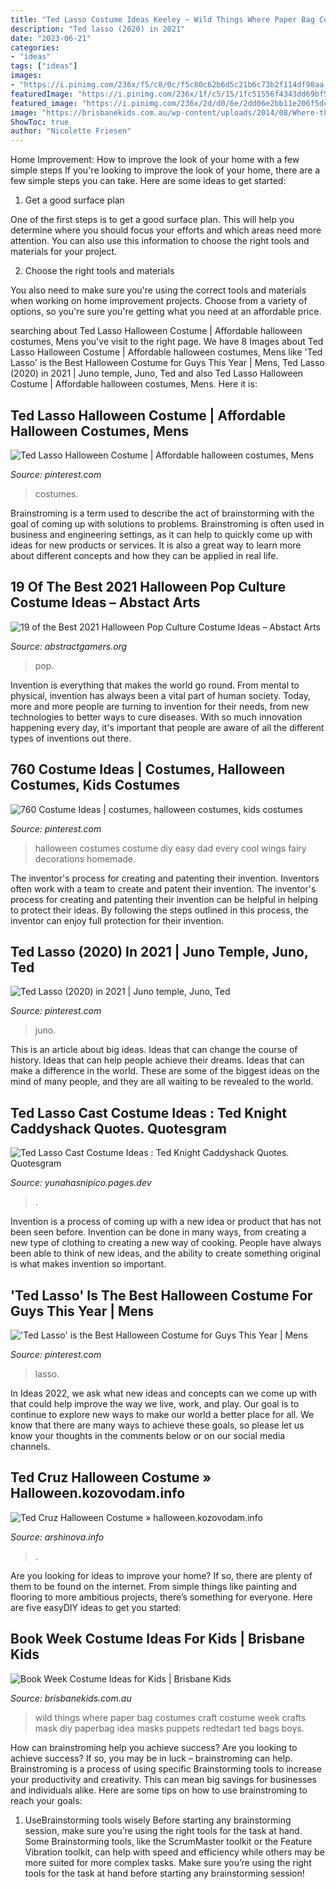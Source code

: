 ```yaml
---
title: "Ted Lasso Costume Ideas Keeley ~ Wild Things Where Paper Bag Costumes Craft Costume Week Crafts Mask Diy Paperbag Idea Masks Puppets Redtedart Ted Bags Boys"
description: "Ted lasso (2020) in 2021"
date: "2023-06-21"
categories:
- "ideas"
tags: ["ideas"]
images:
- "https://i.pinimg.com/236x/f5/c8/0c/f5c80c62b6d5c21b6c73b2f114df98aa.jpg?nii=t"
featuredImage: "https://i.pinimg.com/236x/1f/c5/15/1fc51556f4343dd69bf5da98d4f0316f.jpg"
featured_image: "https://i.pinimg.com/236x/2d/d0/6e/2dd06e2bb11e206f5dc0568714c9a072.jpg?nii=t"
image: "https://brisbanekids.com.au/wp-content/uploads/2014/08/Where-the-Wild-Things-Are-costumes.jpg"
ShowToc: true
author: "Nicolette Friesen"
---
```



Home Improvement: How to improve the look of your home with a few simple steps
If you're looking to improve the look of your home, there are a few simple steps you can take. Here are some ideas to get started:
1. Get a good surface plan

One of the first steps is to get a good surface plan. This will help you determine where you should focus your efforts and which areas need more attention. You can also use this information to choose the right tools and materials for your project.

2. Choose the right tools and materials

You also need to make sure you're using the correct tools and materials when working on home improvement projects. Choose from a variety of options, so you're sure you're getting what you need at an affordable price.


	

		
searching about Ted Lasso Halloween Costume | Affordable halloween costumes, Mens you've visit to the right page. We have 8 Images about Ted Lasso Halloween Costume | Affordable halloween costumes, Mens like &#039;Ted Lasso&#039; is the Best Halloween Costume for Guys This Year | Mens, Ted Lasso (2020) in 2021 | Juno temple, Juno, Ted and also Ted Lasso Halloween Costume | Affordable halloween costumes, Mens. Here it is:
		
    
## Ted Lasso Halloween Costume | Affordable Halloween Costumes, Mens

<img loading=lazy src="https://i.pinimg.com/236x/2d/d0/6e/2dd06e2bb11e206f5dc0568714c9a072.jpg?nii=t" onerror="this.onerror=null;this.src='https://tse1.mm.bing.net/th?id=OIP.Zg2g6ilzG7U8LkZQoaiOKwAAAA&amp;pid=15.1';" alt="Ted Lasso Halloween Costume | Affordable halloween costumes, Mens">

_Source: pinterest.com_

>costumes. 

	

Brainstroming is a term used to describe the act of brainstorming with the goal of coming up with solutions to problems. Brainstroming is often used in business and engineering settings, as it can help to quickly come up with ideas for new products or services. It is also a great way to learn more about different concepts and how they can be applied in real life.

    
## 19 Of The Best 2021 Halloween Pop Culture Costume Ideas – Abstact Arts

<img loading=lazy src="https://hips.hearstapps.com/hmg-prod.s3.amazonaws.com/images/halloween-costumes-1624464104.png?crop=1xw:0.9953703703703703xh;center,top&amp;resize=1200:*" onerror="this.onerror=null;this.src='https://tse2.mm.bing.net/th?id=OIP.w0KY_mhKroTJ9tTH22BZRQHaDt&amp;pid=15.1';" alt="19 of the Best 2021 Halloween Pop Culture Costume Ideas – Abstact Arts">

_Source: abstractgamers.org_

>pop. 

	

Invention is everything that makes the world go round. From mental to physical, invention has always been a vital part of human society. Today, more and more people are turning to invention for their needs, from new technologies to better ways to cure diseases. With so much innovation happening every day, it's important that people are aware of all the different types of inventions out there.

    
## 760 Costume Ideas | Costumes, Halloween Costumes, Kids Costumes

<img loading=lazy src="https://i.pinimg.com/236x/1f/c5/15/1fc51556f4343dd69bf5da98d4f0316f.jpg" onerror="this.onerror=null;this.src='https://tse3.mm.bing.net/th?id=OIP.ZWXB2dviNQ4_vz_qkQyMTwAAAA&amp;pid=15.1';" alt="760 Costume Ideas | costumes, halloween costumes, kids costumes">

_Source: pinterest.com_

>halloween costumes costume diy easy dad every cool wings fairy decorations homemade. 

	

The inventor's process for creating and patenting their invention.
Inventors often work with a team to create and patent their invention. The inventor's process for creating and patenting their invention can be helpful in helping to protect their ideas. By following the steps outlined in this process, the inventor can enjoy full protection for their invention.

    
## Ted Lasso (2020) In 2021 | Juno Temple, Juno, Ted

<img loading=lazy src="https://i.pinimg.com/236x/f5/c8/0c/f5c80c62b6d5c21b6c73b2f114df98aa.jpg?nii=t" onerror="this.onerror=null;this.src='https://tse2.mm.bing.net/th?id=OIP.c05VcXInAz2SCHh-sBnAvAAAAA&amp;pid=15.1';" alt="Ted Lasso (2020) in 2021 | Juno temple, Juno, Ted">

_Source: pinterest.com_

>juno. 

	

This is an article about big ideas. Ideas that can change the course of history. Ideas that can help people achieve their dreams. Ideas that can make a difference in the world. These are some of the biggest ideas on the mind of many people, and they are all waiting to be revealed to the world.

    
## Ted Lasso Cast Costume Ideas : Ted Knight Caddyshack Quotes. Quotesgram

<img loading=lazy src="https://tvline.com/wp-content/uploads/2015/07/supergirl-cast-photos-featured.jpg?w=620" onerror="this.onerror=null;this.src='https://tse1.mm.bing.net/th?id=OIP.EZXvv6rCIxthGm_Wc2811AHaFB&amp;pid=15.1';" alt="Ted Lasso Cast Costume Ideas : Ted Knight Caddyshack Quotes. Quotesgram">

_Source: yunahasnipico.pages.dev_

>. 

	

Invention is a process of coming up with a new idea or product that has not been seen before. Invention can be done in many ways, from creating a new type of clothing to creating a new way of cooking. People have always been able to think of new ideas, and the ability to create something original is what makes invention so important.

    
## &#039;Ted Lasso&#039; Is The Best Halloween Costume For Guys This Year | Mens

<img loading=lazy src="https://i.pinimg.com/736x/ff/04/f6/ff04f6e7a16050de42fec1ca5154c2c5.jpg" onerror="this.onerror=null;this.src='https://tse4.mm.bing.net/th?id=OIP.imXjzck4lDiX-gGTtZSc4QHaNK&amp;pid=15.1';" alt="&#039;Ted Lasso&#039; is the Best Halloween Costume for Guys This Year | Mens">

_Source: pinterest.com_

>lasso. 

	

In Ideas 2022, we ask what new ideas and concepts can we come up with that could help improve the way we live, work, and play. Our goal is to continue to explore new ways to make our world a better place for all. We know that there are many ways to achieve these goals, so please let us know your thoughts in the comments below or on our social media channels.

    
## Ted Cruz Halloween Costume » Halloween.kozovodam.info

<img loading=lazy src="https://i2.wp.com/media2.fdncms.com/sacurrent/imager/u/slideshow/22172036/ted_cruz.png" onerror="this.onerror=null;this.src='https://tse4.mm.bing.net/th?id=OIP.znKKnNpv4vj6oDWGZhJkkQHaGf&amp;pid=15.1';" alt="Ted Cruz Halloween Costume » halloween.kozovodam.info">

_Source: arshinova.info_

>. 

	

Are you looking for ideas to improve your home? If so, there are plenty of them to be found on the internet. From simple things like painting and flooring to more ambitious projects, there’s something for everyone. Here are five easyDIY ideas to get you started: 

    
## Book Week Costume Ideas For Kids | Brisbane Kids

<img loading=lazy src="https://brisbanekids.com.au/wp-content/uploads/2014/08/Where-the-Wild-Things-Are-costumes.jpg" onerror="this.onerror=null;this.src='https://tse3.mm.bing.net/th?id=OIP.xCG2fhxM18xVu6kPDFisxwHaE9&amp;pid=15.1';" alt="Book Week Costume Ideas for Kids | Brisbane Kids">

_Source: brisbanekids.com.au_

>wild things where paper bag costumes craft costume week crafts mask diy paperbag idea masks puppets redtedart ted bags boys. 

	

How can brainstroming help you achieve success?
Are you looking to achieve success? If so, you may be in luck – brainstroming can help. Brainstroming is a process of using specific Brainstorming tools to increase your productivity and creativity. This can mean big savings for businesses and individuals alike. Here are some tips on how to use brainstroming to reach your goals: 
1. UseBrainstorming tools wisely 
Before starting any brainstorming session, make sure you’re using the right tools for the task at hand. Some Brainstorming tools, like the ScrumMaster toolkit or the Feature Vibration toolkit, can help with speed and efficiency while others may be more suited for more complex tasks. Make sure you’re using the right tools for the task at hand before starting any brainstorming session! 

